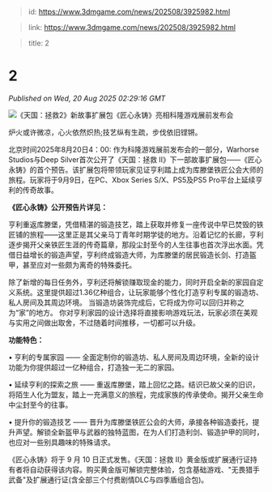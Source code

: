> id: https://www.3dmgame.com/news/202508/3925982.html

> link: https://www.3dmgame.com/news/202508/3925982.html

> title: 2

# 2
_Published on Wed, 20 Aug 2025 02:29:16 GMT_

![《天国：拯救2》新故事扩展包《匠心永铸》亮相科隆游戏展前发布会](https://img.3dmgame.com/uploads/images/news/20250820/1755656943_319197.png)

炉火或许微凉，心火依然炽热;技艺纵有生疏，步伐依旧铿锵。

北京时间2025年8月20日4：00: 作为科隆游戏展前发布会的一部分，Warhorse Studios与Deep Silver首次公开了《天国：拯救 II》下一部故事扩展包——《匠心永铸》的首个预告。该扩展包将带领玩家见证亨利踏上成为库滕堡铁匠公会大师的旅程。玩家将于9月9日，在PC、Xbox Series S/X、PS5及PS5 Pro平台上延续亨利的传奇故事。

**《匠心永铸》公开预告片详见：**

亨利重返库滕堡，凭借精湛的锻造技艺，踏上获取并修复一座传说中早已焚毁的铁匠铺的旅程——这里正是其父亲马丁青年时期学徒的地方。沿着记忆的长廊，亨利逐步揭开父亲铁匠生涯的传奇篇章，那段尘封至今的人生往事也首次浮出水面。凭借日益增长的锻造声望，亨利终成锻造大师，为库滕堡的居民锻造长剑、打造盔甲，甚至应对一些颇为离奇的特殊委托。

除了新增的每日任务外，亨利还将解锁赚取现金的能力，同时开启全新的家园自定义系统。这里提供超过1.36亿种组合，让玩家能够个性化打造亨利专属的锻造坊、私人房间及其周边环境。 当锻造坊装饰完成后，它将成为你可以回归并称之为“家”的地方。 你对亨利家园的设计选择将直接影响游戏玩法，玩家必须在美观与实用之间做出取舍，不过随着时间推移，一切都可以升级。

**功能特色：**

• 亨利的专属家园 —— 全面定制你的锻造坊、私人房间及周边环境，全新的设计功能为你提供超过一亿种组合，打造独一无二的家园。

• 延续亨利的探索之旅 —— 重返库滕堡，踏上回忆之路。结识已故父亲的旧识，将陌生人化为盟友，踏上一充满意义的旅程，完成家族的传承使命。揭开父亲生命中尘封至今的往事。

• 提升你的锻造技艺 —— 晋升为库滕堡铁匠公会的大师，承接各种锻造委托，提升声望。解锁全新盔甲与武器的独特蓝图，在为人们打造利剑、锻造护甲的同时，也应对一些别具趣味的特殊请求。

《匠心永铸》将于 9 月 10 日正式发售。《天国：拯救 II》黄金版或扩展通行证持有者将自动获得该内容。购买黄金版可解锁完整体验，包含基础游戏、"无畏猎手武备"及扩展通行证(含全部三个付费剧情DLC与四季盾组合包)。
